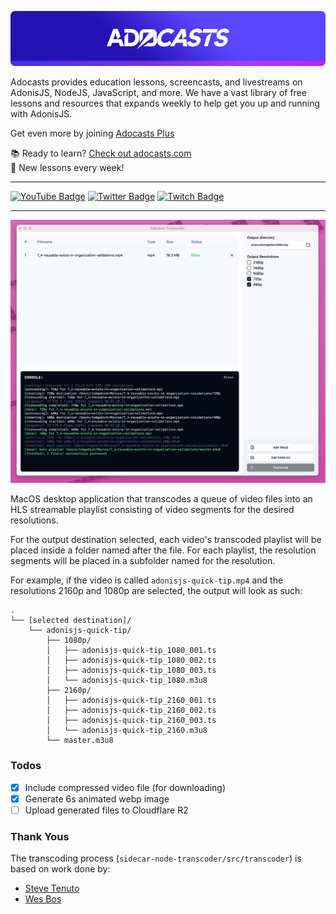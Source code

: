 ![Adocasts](https://github.com/adocasts/.github/blob/main/assets/brand-banner-rounded.png?raw=true)

Adocasts provides education lessons, screencasts, and livestreams on AdonisJS, NodeJS, JavaScript, and more. We have a vast library of free lessons and resources that expands weekly to help get you up and running with AdonisJS.

Get even more by joining [Adocasts Plus](https://adocasts.com/pricing)

📚 Ready to learn? [Check out adocasts.com](https://adocasts.com)  
🎉 New lessons every week!

---

[![YouTube Badge](https://img.shields.io/youtube/channel/subscribers/UCTEKX3KQAJi7_0-_rSz0Edg?logo=YouTube&style=for-the-badge)](https://youtube.com/adocasts)
[![Twitter Badge](https://img.shields.io/twitter/follow/adocasts?logo=twitter&logoColor=white&style=for-the-badge)](https://twitter.com/adocasts)
[![Twitch Badge](https://img.shields.io/twitch/status/adocasts?logo=twitch&logoColor=white&style=for-the-badge)](https://twitch.tv/adocasts)

---

![Adocasts Transcoder](https://raw.githubusercontent.com/adocasts/transcoder/refs/heads/main/src/assets/screenshot.png)

MacOS desktop application that transcodes a queue of video files into an HLS streamable playlist consisting of video segments for the desired resolutions.

For the output destination selected, each video's transcoded playlist will be placed inside a folder named after the file. For each playlist, the resolution segments will be placed in a subfolder named for the resolution.

For example, if the video is called `adonisjs-quick-tip.mp4` and the resolutions 2160p and 1080p are selected, the output will look as such:

```
.
└── [selected destination]/
    └── adonisjs-quick-tip/
        ├── 1080p/
        │   ├── adonisjs-quick-tip_1080_001.ts
        │   ├── adonisjs-quick-tip_1080_002.ts
        │   ├── adonisjs-quick-tip_1080_003.ts
        │   └── adonisjs-quick-tip_1080.m3u8
        ├── 2160p/
        │   ├── adonisjs-quick-tip_2160_001.ts
        │   ├── adonisjs-quick-tip_2160_002.ts
        │   ├── adonisjs-quick-tip_2160_003.ts
        │   └── adonisjs-quick-tip_2160.m3u8
        └── master.m3u8
```

### Todos

- [x] Include compressed video file (for downloading)
- [x] Generate 6s animated webp image
- [ ] Upload generated files to Cloudflare R2

### Thank Yous

The transcoding process (`sidecar-node-transcoder/src/transcoder`) is based on work done by:

- [Steve Tenuto](https://gist.github.com/stenuto/9ff19ce89f07c7419a8d0976736ebe12)
- [Wes Bos](https://github.com/wesbos/R2-video-streaming/tree/main)
